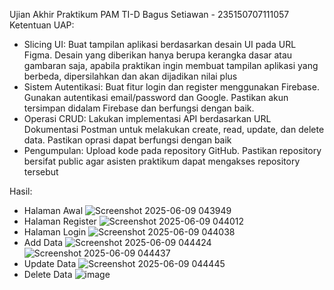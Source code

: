 Ujian Akhir Praktikum PAM TI-D
Bagus Setiawan - 235150707111057
Ketentuan UAP:
- Slicing UI: Buat tampilan aplikasi berdasarkan desain UI pada URL Figma. Desain yang diberikan hanya berupa kerangka dasar atau gambaran saja, apabila praktikan ingin membuat tampilan aplikasi yang berbeda, dipersilahkan dan akan dijadikan nilai plus
- Sistem Autentikasi: Buat fitur login dan register menggunakan Firebase. Gunakan autentikasi email/password dan Google. Pastikan akun tersimpan didalam Firebase dan berfungsi dengan baik.
- Operasi CRUD: Lakukan implementasi API berdasarkan URL Dokumentasi Postman untuk melakukan create, read, update, dan delete data. Pastikan oprasi dapat berfungsi dengan baik
- Pengumpulan: Upload kode pada repository GitHub. Pastikan repository bersifat public agar asisten praktikum dapat mengakses repository tersebut

Hasil:
- Halaman Awal
![Screenshot 2025-06-09 043949](https://github.com/user-attachments/assets/0da2ff62-5ca0-45bc-b28a-5cff41559c62)
- Halaman Register
![Screenshot 2025-06-09 044012](https://github.com/user-attachments/assets/432dba1d-a2eb-4aea-a3dc-a8b695ca6255)
- Halaman Login
![Screenshot 2025-06-09 044038](https://github.com/user-attachments/assets/67d4a4c7-bfab-42ec-8068-aef84dcaa626)
- Add Data
![Screenshot 2025-06-09 044424](https://github.com/user-attachments/assets/c7c925e1-bfe2-4bca-97af-7607c3b33418)
![Screenshot 2025-06-09 044437](https://github.com/user-attachments/assets/ee0945d9-0a65-4396-8e62-247356c6d369)
- Update Data
![Screenshot 2025-06-09 044445](https://github.com/user-attachments/assets/bf09d7f3-c564-4cb2-b8ae-38ab38fb6ac6)
- Delete Data
![image](https://github.com/user-attachments/assets/7573bfda-2ccf-47b6-b196-74d7e95b1092)

